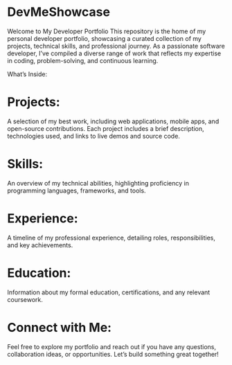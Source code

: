 # DevMeShowcase

Welcome to My Developer Portfolio This repository is the home of my personal developer portfolio, showcasing a curated collection of my projects, technical skills, and professional journey. As a passionate software developer, I’ve compiled a diverse range of work that reflects my expertise in coding, problem-solving, and continuous learning.

What’s Inside:

# Projects:

A selection of my best work, including web applications, mobile apps, and open-source contributions. Each project includes a brief description, technologies used, and links to live demos and source code.

# Skills:

An overview of my technical abilities, highlighting proficiency in programming languages, frameworks, and tools.

# Experience:

A timeline of my professional experience, detailing roles, responsibilities, and key achievements.

# Education:

Information about my formal education, certifications, and any relevant coursework.

# Connect with Me:

Feel free to explore my portfolio and reach out if you have any questions, collaboration ideas, or opportunities. Let’s build something great together!
